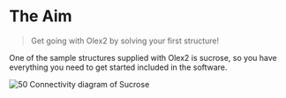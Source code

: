 # The Aim
> Get going with Olex2 by solving your first structure!

One of the sample structures supplied with Olex2 is sucrose, so you have everything you need to get started included in the software.

![50  Connectivity diagram of Sucrose](../sucrose_diagram.png)

